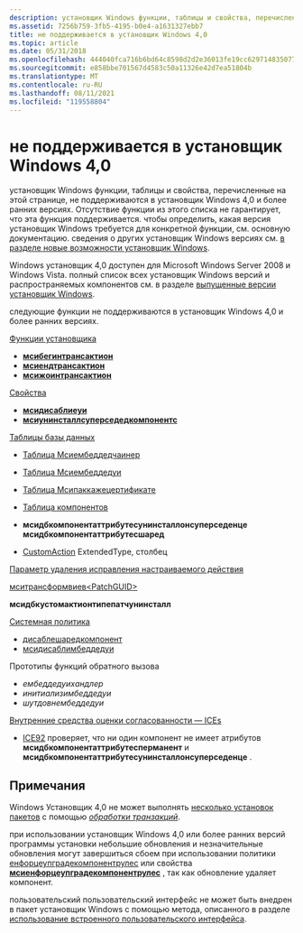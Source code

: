 ```yaml
---
description: установщик Windows функции, таблицы и свойства, перечисленные на этой странице, не поддерживаются установщик Windows&\# 160; 4.0 и более ранних версий.
ms.assetid: 7256b759-3fb5-4195-b0e4-a1631327ebb7
title: не поддерживается в установщик Windows 4,0
ms.topic: article
ms.date: 05/31/2018
ms.openlocfilehash: 444040fca716b6bd64c8598d2d2e36013fe19cc62971483507756a66f3e961bb
ms.sourcegitcommit: e858bbe701567d4583c50a11326e42d7ea51804b
ms.translationtype: MT
ms.contentlocale: ru-RU
ms.lasthandoff: 08/11/2021
ms.locfileid: "119558804"
---
```

# <a name="not-supported-in-windows-installer-40"></a>не поддерживается в установщик Windows 4,0

установщик Windows функции, таблицы и свойства, перечисленные на этой странице, не поддерживаются в установщик Windows 4,0 и более ранних версиях. Отсутствие функции из этого списка не гарантирует, что эта функция поддерживается. чтобы определить, какая версия установщик Windows требуется для конкретной функции, см. основную документацию. сведения о других установщик Windows версиях см. [в разделе новые возможности установщик Windows](what-s-new-in-windows-installer.md).

Windows установщик 4,0 доступен для Microsoft Windows Server 2008 и Windows Vista. полный список всех установщик Windows версий и распространяемых компонентов см. в разделе [выпущенные версии установщик Windows](released-versions-of-windows-installer.md).

следующие функции не поддерживаются в установщик Windows 4,0 и более ранних версиях.

[Функции установщика](installer-functions.md)

-   [**мсибегинтрансактион**](/windows/desktop/api/Msi/nf-msi-msibegintransactiona)
-   [**мсиендтрансактион**](/windows/desktop/api/Msi/nf-msi-msiendtransaction)
-   [**мсижоинтрансактион**](/windows/desktop/api/Msi/nf-msi-msijointransaction)

[Свойства](properties.md)

-   [**мсидисаблиеуи**](msidisableeeui.md)
-   [**мсиунинсталлсуперседедкомпонентс**](msiuninstallsupersededcomponents.md)

[Таблицы базы данных](database-tables.md)

-   [Таблица Мсиембеддедчаинер](msiembeddedchainer-table.md)
-   [Таблица Мсиембеддедуи](msiembeddedui-table.md)
-   [Таблица Мсипаккажецертификате](msipackagecertificate-table.md)
-   [Таблица компонентов](component-table.md)
- **мсидбкомпонентаттрибутесунинсталлонсуперседенце**  
    **мсидбкомпонентаттрибутесшаред**  
    
-   [CustomAction](customaction-table.md) ExtendedType, столбец  
    

[Параметр удаления исправления настраиваемого действия](custom-action-patch-uninstall-option.md)



[мситрансформвиев\<PatchGUID\>](msitransformview.md)  

**мсидбкустомактионтипепатчунинсталл**  


[Системная политика](system-policy.md)

-   [дисаблешаредкомпонент](disablesharedcomponent.md)
-   [мсидисаблимбеддедуи](msidisableembeddedui.md)

Прототипы функций обратного вызова

-   *ембеддедуихандлер*
-   *инитиализимбеддедуи*
-   *шутдовнембеддедуи*

[Внутренние средства оценки согласованности — ICEs](internal-consistency-evaluators-ices.md)

-   [ICE92](ice92.md) проверяет, что ни один компонент не имеет атрибутов **мсидбкомпонентаттрибутесперманент** и **мсидбкомпонентаттрибутесунинсталлонсуперседенце** .

## <a name="notes"></a>Примечания

Windows Установщик 4,0 не может выполнять [несколько установок пакетов](multiple-package-installations.md) с помощью [*обработки транзакций*](t-gly.md).

при использовании установщик Windows 4,0 или более ранних версий программы установки небольшие обновления и незначительные обновления могут завершиться сбоем при использовании политики [енфорцеупградекомпонентрулес](enforceupgradecomponentrules.md) или свойства [**мсиенфорцеупградекомпонентрулес**](msienforceupgradecomponentrules.md) , так как обновление удаляет компонент.

пользовательский пользовательский интерфейс не может быть внедрен в пакет установщик Windows с помощью метода, описанного в разделе [использование встроенного пользовательского интерфейса](using-an-embedded-ui.md).

 

 



